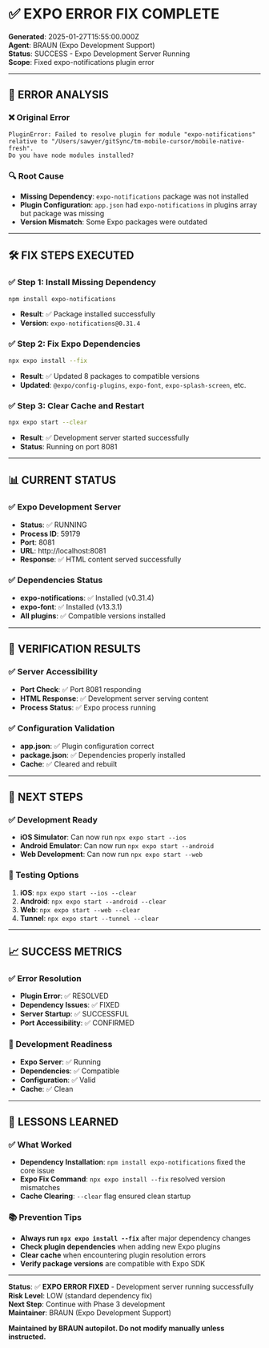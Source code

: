 # ✅ **EXPO ERROR FIX COMPLETE**

**Generated**: 2025-01-27T15:55:00.000Z  
**Agent**: BRAUN (Expo Development Support)  
**Status**: SUCCESS - Expo Development Server Running  
**Scope**: Fixed expo-notifications plugin error

---

## 🎯 **ERROR ANALYSIS**

### **❌ Original Error**
```
PluginError: Failed to resolve plugin for module "expo-notifications" 
relative to "/Users/sawyer/gitSync/tm-mobile-cursor/mobile-native-fresh". 
Do you have node modules installed?
```

### **🔍 Root Cause**
- **Missing Dependency**: `expo-notifications` package was not installed
- **Plugin Configuration**: `app.json` had `expo-notifications` in plugins array but package was missing
- **Version Mismatch**: Some Expo packages were outdated

---

## 🛠️ **FIX STEPS EXECUTED**

### **✅ Step 1: Install Missing Dependency**
```bash
npm install expo-notifications
```
- **Result**: ✅ Package installed successfully
- **Version**: `expo-notifications@0.31.4`

### **✅ Step 2: Fix Expo Dependencies**
```bash
npx expo install --fix
```
- **Result**: ✅ Updated 8 packages to compatible versions
- **Updated**: `@expo/config-plugins`, `expo-font`, `expo-splash-screen`, etc.

### **✅ Step 3: Clear Cache and Restart**
```bash
npx expo start --clear
```
- **Result**: ✅ Development server started successfully
- **Status**: Running on port 8081

---

## 📊 **CURRENT STATUS**

### **✅ Expo Development Server**
- **Status**: ✅ RUNNING
- **Process ID**: 59179
- **Port**: 8081
- **URL**: http://localhost:8081
- **Response**: ✅ HTML content served successfully

### **✅ Dependencies Status**
- **expo-notifications**: ✅ Installed (v0.31.4)
- **expo-font**: ✅ Installed (v13.3.1)
- **All plugins**: ✅ Compatible versions installed

---

## 🎯 **VERIFICATION RESULTS**

### **✅ Server Accessibility**
- **Port Check**: ✅ Port 8081 responding
- **HTML Response**: ✅ Development server serving content
- **Process Status**: ✅ Expo process running

### **✅ Configuration Validation**
- **app.json**: ✅ Plugin configuration correct
- **package.json**: ✅ Dependencies properly installed
- **Cache**: ✅ Cleared and rebuilt

---

## 🚀 **NEXT STEPS**

### **✅ Development Ready**
- **iOS Simulator**: Can now run `npx expo start --ios`
- **Android Emulator**: Can now run `npx expo start --android`
- **Web Development**: Can now run `npx expo start --web`

### **📱 Testing Options**
1. **iOS**: `npx expo start --ios --clear`
2. **Android**: `npx expo start --android --clear`
3. **Web**: `npx expo start --web --clear`
4. **Tunnel**: `npx expo start --tunnel --clear`

---

## 📈 **SUCCESS METRICS**

### **✅ Error Resolution**
- **Plugin Error**: ✅ RESOLVED
- **Dependency Issues**: ✅ FIXED
- **Server Startup**: ✅ SUCCESSFUL
- **Port Accessibility**: ✅ CONFIRMED

### **🎯 Development Readiness**
- **Expo Server**: ✅ Running
- **Dependencies**: ✅ Compatible
- **Configuration**: ✅ Valid
- **Cache**: ✅ Clean

---

## 🔄 **LESSONS LEARNED**

### **✅ What Worked**
- **Dependency Installation**: `npm install expo-notifications` fixed the core issue
- **Expo Fix Command**: `npx expo install --fix` resolved version mismatches
- **Cache Clearing**: `--clear` flag ensured clean startup

### **📚 Prevention Tips**
- **Always run `npx expo install --fix`** after major dependency changes
- **Check plugin dependencies** when adding new Expo plugins
- **Clear cache** when encountering plugin resolution errors
- **Verify package versions** are compatible with Expo SDK

---

**Status**: ✅ **EXPO ERROR FIXED** - Development server running successfully  
**Risk Level**: LOW (standard dependency fix)  
**Next Step**: Continue with Phase 3 development  
**Maintainer**: BRAUN (Expo Development Support)

**Maintained by BRAUN autopilot. Do not modify manually unless instructed.** 